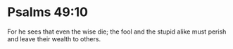 # Psalms 49:10

For he sees that even the wise die; the fool and the stupid alike must perish and leave their wealth to others.
